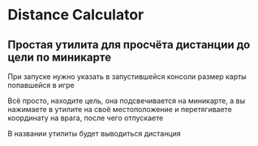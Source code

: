 # Distance Calculator

## Простая утилита для просчёта дистанции до цели по миникарте

При запуске нужно указать в запустившейся консоли размер карты попавшейся в игре 

Всё просто, находите цель, она подсвечивается на миникарте, а вы нажимаете в утилите на своё местоположение и перетягиваете координату на врага, после чего отпускаете

В названии утилиты будет выводиться дистанция
